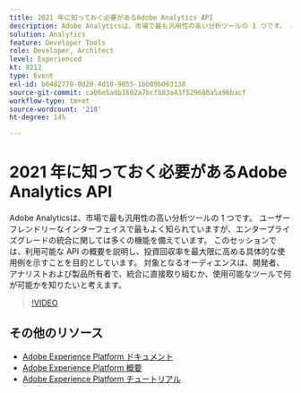 ```yaml
---
title: 2021 年に知っておく必要があるAdobe Analytics API
description: Adobe Analyticsは、市場で最も汎用性の高い分析ツールの 1 つです。 ユーザーフレンドリーなインターフェイスで最もよく知られていますが、エンタープライズグレードの統合に関しては多くの機能を備えています。 このセッションでは、利用可能な API の概要を説明し、投資回収率を最大限に高める具体的な使用例を示すことを目的としています。 対象となるオーディエンスは、開発者、アナリストおよび製品所有者で、統合に直接取り組むか、使用可能なツールで何が可能かを知りたいと考えます。
solution: Analytics
feature: Developer Tools
role: Developer, Architect
level: Experienced
kt: 9212
type: Event
exl-id: b6482778-0d28-4d18-9055-1bb09b063138
source-git-commit: ca06e5a8b1602a7bcfb83a43f529680a5a96bacf
workflow-type: tm+mt
source-wordcount: '218'
ht-degree: 14%

---
```


# 2021 年に知っておく必要があるAdobe Analytics API

Adobe Analyticsは、市場で最も汎用性の高い分析ツールの 1 つです。 ユーザーフレンドリーなインターフェイスで最もよく知られていますが、エンタープライズグレードの統合に関しては多くの機能を備えています。 このセッションでは、利用可能な API の概要を説明し、投資回収率を最大限に高める具体的な使用例を示すことを目的としています。 対象となるオーディエンスは、開発者、アナリストおよび製品所有者で、統合に直接取り組むか、使用可能なツールで何が可能かを知りたいと考えます。

>[!VIDEO](https://video.tv.adobe.com/v/337576/?quality=12&learn=on&hidetitle=true)

## その他のリソース

- [Adobe Experience Platform ドキュメント](https://experienceleague.adobe.com/docs/experience-platform.html?lang=ja)
- [Adobe Experience Platform 概要](https://experienceleague.adobe.com/docs/experience-platform/landing/home.html?lang=ja)
- [Adobe Experience Platform チュートリアル](https://experienceleague.adobe.com/docs/platform-learn/tutorials/overview.html?lang=ja)
